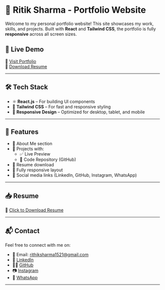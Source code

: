 # 💼 Ritik Sharma - Portfolio Website

Welcome to my personal portfolio website! This site showcases my work, skills, and projects. Built with **React** and **Tailwind CSS**, the portfolio is fully **responsive** across all screen sizes.

## 🚀 Live Demo

🔗 [Visit Portfolio](https://ritik-portfolio-phi-nine.vercel.app)  
💾 [Download Resume](https://ritik-portfolio-phi-nine.vercel.app/RITIK_RESUME.pdf) <!-- Replace with actual link -->

---

## 🛠️ Tech Stack

- ⚛️ **React.js** – For building UI components
- 🎨 **Tailwind CSS** – For fast and responsive styling
- 📱 **Responsive Design** – Optimized for desktop, tablet, and mobile

---

## 📂 Features

- 👤 About Me section
- 💼 Projects with:
  - ✅ Live Preview
  - 🔗 Code Repository (GitHub)
- 📄 Resume download
- 📱 Fully responsive layout
- 🔗 Social media links (LinkedIn, GitHub, Instagram, WhatsApp)

---

## 📥 Resume

📄 [Click to Download Resume]((https://ritik-portfolio-phi-nine.vercel.app/RITIK_RESUME.pdf))  
<!-- Add your actual hosted resume link -->

---

## 📬 Contact

Feel free to connect with me on:

- 📧 Email: rithiksharma1521@gmail.com  
- 💼 [LinkedIn](https://linkedin.com/in/ritik-sharma-a589142b8)  
- 🧑‍💻 [GitHub](https://github.com/RitikSharma2115)  
- 📷 [Instagram](https://instagram.com/ritiksharma2115)  
- 💬 [WhatsApp](https://wa.me/919996327053?text=Hi%20there%2C%20I%20found%20your%20portfolio!)

---

